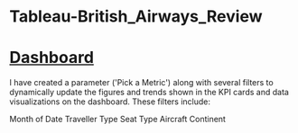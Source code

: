 # Tableau-British_Airways_Review
# [Dashboard]([url](https://public.tableau.com/app/profile/siddhi.sandbhor/viz/BritishAirwaysReview_17535224548580/Dashboard1))

I have created a parameter ('Pick a Metric') along with several filters to dynamically update the figures and trends shown in the KPI cards and data visualizations on the dashboard. These filters include:

Month of Date
Traveller Type
Seat Type
Aircraft
Continent
